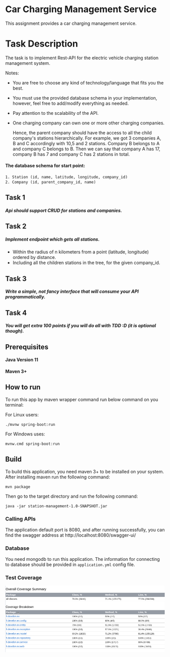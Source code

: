 # Car Charging Management Service

This assignment provides a car charging management service.

# Task Description
The task is to implement Rest-API for the electric vehicle charging station management system.

Notes:

* You are free to choose any kind of technology/language that fits you the best.
* You must use the provided database schema in your implementation, however, feel free to add/modify everything as needed.
* Pay attention to the scalability of the API.
* One charging company can own one or more other charging companies.

  Hence, the parent company should have the access to all the child company's stations hierarchically.
  For example, we got 3 companies A, B and C accordingly with 10,5 and 2 stations.
  Company B belongs to A and company C belongs to B. Then we can say that company A has 17, company B has 7 and company C has 2
  stations in total.


#### The database schema for start point:
    1. Station (id, name, latitude, longitude, company_id)
    2. Company (id, parent_company_id, name)


## Task 1
##### Api should support CRUD for stations and companies.

## Task 2
##### Implement endpoint which gets all stations.
* Within the radius of n kilometers from a point (latitude, longitude) ordered by distance.
* Including all the children stations in the tree, for the given company_id.


## Task 3
##### Write a simple, not fancy interface that will consume your API programmatically.

## Task 4
##### You will get extra 100 points if you will do all with TDD :D (it is optional though).

## Prerequisites

#### Java Version 11

#### Maven 3+

## How to run

To run this app by maven wrapper command run below command on you terminal:
<p></p>
For Linux users: 

```shell
./mvnw spring-boot:run
```

For Windows uses:

```shell
mvnw.cmd spring-boot:run
```
## Build
To build this application, you need maven 3+ to be installed on your system. After installing maven run the following command:
```shell
mvn package
```
Then go to the target directory and run the following command:
```shell
java -jar station-management-1.0-SNAPSHOT.jar
```
### Calling APIs
The application default port is 8080, and after running successfully, you can find the swagger address at
http://localhost:8080/swagger-ui/

### Database
You need mongodb to run this application. The information for connecting to database should 
be provided in `application.yml` config file. 

### Test Coverage
![coverage report](./img/coverage.png)
